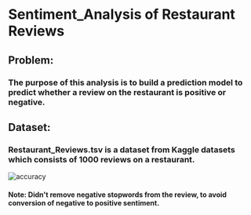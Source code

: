 # Sentiment_Analysis of Restaurant Reviews
## Problem:
### The purpose of this analysis is to build a prediction model to predict whether a review on the restaurant is positive or negative.
## Dataset: 
### Restaurant_Reviews.tsv is a dataset from Kaggle datasets which consists of 1000 reviews on a restaurant.
![accuracy](https://github.com/Nidhisha21/Sentiment_Analysis/assets/109977318/93fed388-a8ac-4e53-81f5-a9796f040d86)
#### Note: Didn't remove negative stopwords from the review, to avoid conversion of negative to positive sentiment.
